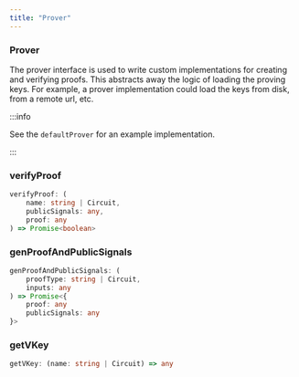 ```yaml
---
title: "Prover"
---
```


### Prover

The prover interface is used to write custom implementations for creating and verifying proofs. This abstracts away the logic of loading the proving keys. For example, a prover implementation could load the keys from disk, from a remote url, etc.

:::info

See the `defaultProver` for an example implementation.

:::

### verifyProof

```ts
verifyProof: (
    name: string | Circuit,
    publicSignals: any,
    proof: any
) => Promise<boolean>
```

### genProofAndPublicSignals

```ts
genProofAndPublicSignals: (
    proofType: string | Circuit,
    inputs: any
) => Promise<{
    proof: any
    publicSignals: any
}>
```

### getVKey

```ts
getVKey: (name: string | Circuit) => any
```
